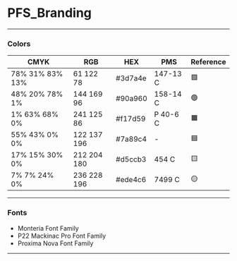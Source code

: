# PFS_Branding
---
### Colors

| CMYK | RGB | HEX | PMS | Reference |
|------|-----|-----|-----|-------|
| 78% 31% 83% 13% | 61 122 78 | #3d7a4e | 147-13 C | 🟩 |
| 48% 20% 78% 1% | 144 169 96 | #90a960 | 158-14 C | 🟢 |
| 1% 63% 68% 0% | 241 125 86 | #f17d59 | P 40-6 C | 🟧 |
| 55% 43% 0% 0% | 122 137 196 | #7a89c4 | - | 🟦 |
| 17% 15% 30% 0% | 212 204 180 | #d5ccb3 | 454 C | 🟨 |
| 7% 7% 24% 0% | 236 228 196 | #ede4c6 | 7499 C | 🟡 |
---
### Fonts
- Monteria Font Family
- P22 Mackinac Pro Font Family
- Proxima Nova Font Family
---
